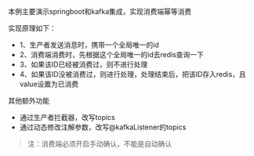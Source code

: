 本例主要演示springboot和kafka集成，实现消费端幂等消费

实现原理如下：

- 1、生产者发送消息时，携带一个全局唯一的id
- 2、消费端消费时，先根据这个全局唯一的id去redis查询一下
- 3、如果该ID已经被消费过，则不进行处理
- 4、如果该ID没被消费过，则进行处理，处理结束后，把该ID存入redis，且value设置为已消费

其他额外功能

- 通过生产者拦截器，改写topics
- 通过动态修改注解参数，改写@kafkaListener的topics

> 注：消费端必须开启手动确认，不能是自动确认